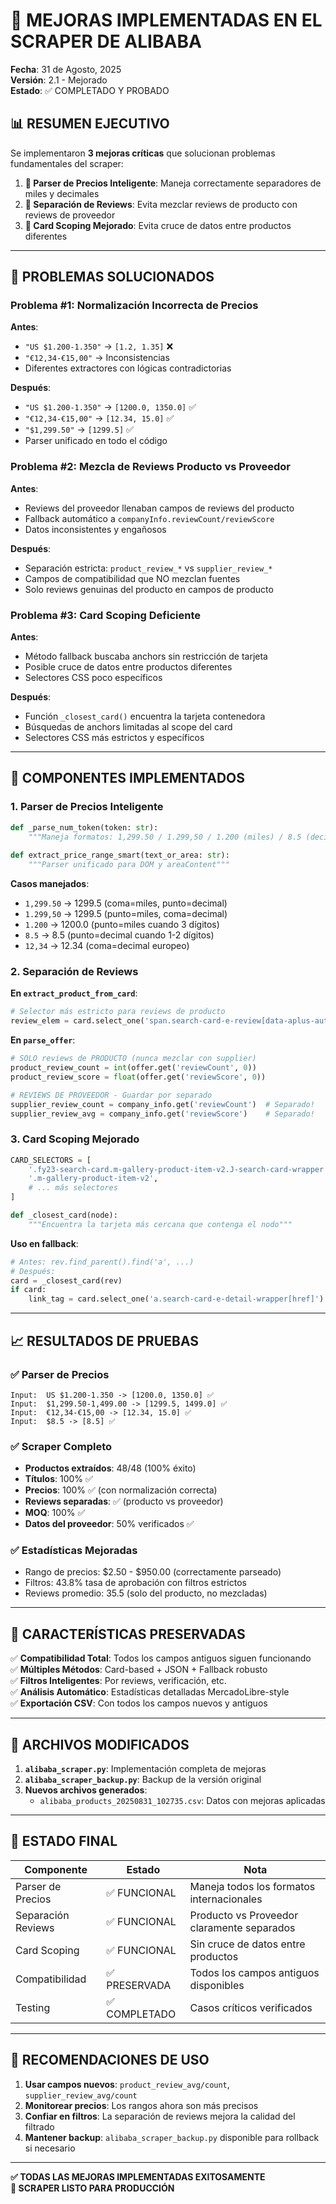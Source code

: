 # 🚀 MEJORAS IMPLEMENTADAS EN EL SCRAPER DE ALIBABA

**Fecha**: 31 de Agosto, 2025  
**Versión**: 2.1 - Mejorado  
**Estado**: ✅ COMPLETADO Y PROBADO

## 📊 RESUMEN EJECUTIVO

Se implementaron **3 mejoras críticas** que solucionan problemas fundamentales del scraper:

1. **🔧 Parser de Precios Inteligente**: Maneja correctamente separadores de miles y decimales
2. **👥 Separación de Reviews**: Evita mezclar reviews de producto con reviews de proveedor  
3. **🎯 Card Scoping Mejorado**: Evita cruce de datos entre productos diferentes

---

## 🐛 PROBLEMAS SOLUCIONADOS

### Problema #1: Normalización Incorrecta de Precios
**Antes**: 
- `"US $1.200-1.350"` → `[1.2, 1.35]` ❌
- `"€12,34-€15,00"` → Inconsistencias
- Diferentes extractores con lógicas contradictorias

**Después**:
- `"US $1.200-1.350"` → `[1200.0, 1350.0]` ✅
- `"€12,34-€15,00"` → `[12.34, 15.0]` ✅  
- `"$1,299.50"` → `[1299.5]` ✅
- Parser unificado en todo el código

### Problema #2: Mezcla de Reviews Producto vs Proveedor
**Antes**: 
- Reviews del proveedor llenaban campos de reviews del producto
- Fallback automático a `companyInfo.reviewCount/reviewScore`
- Datos inconsistentes y engañosos

**Después**:
- Separación estricta: `product_review_*` vs `supplier_review_*`
- Campos de compatibilidad que NO mezclan fuentes
- Solo reviews genuinas del producto en campos de producto

### Problema #3: Card Scoping Deficiente
**Antes**:
- Método fallback buscaba anchors sin restricción de tarjeta
- Posible cruce de datos entre productos diferentes
- Selectores CSS poco específicos

**Después**:
- Función `_closest_card()` encuentra la tarjeta contenedora
- Búsquedas de anchors limitadas al scope del card
- Selectores CSS más estrictos y específicos

---

## 🔧 COMPONENTES IMPLEMENTADOS

### 1. Parser de Precios Inteligente

```python
def _parse_num_token(token: str):
    """Maneja formatos: 1,299.50 / 1.299,50 / 1.200 (miles) / 8.5 (decimal)"""
    
def extract_price_range_smart(text_or_area: str):
    """Parser unificado para DOM y areaContent"""
```

**Casos manejados**:
- `1,299.50` → 1299.5 (coma=miles, punto=decimal)
- `1.299,50` → 1299.5 (punto=miles, coma=decimal) 
- `1.200` → 1200.0 (punto=miles cuando 3 dígitos)
- `8.5` → 8.5 (punto=decimal cuando 1-2 dígitos)
- `12,34` → 12.34 (coma=decimal europeo)

### 2. Separación de Reviews

**En `extract_product_from_card`**:
```python
# Selector más estricto para reviews de producto
review_elem = card.select_one('span.search-card-e-review[data-aplus-auto-card-mod*="area=review"]')
```

**En `parse_offer`**:
```python
# SOLO reviews de PRODUCTO (nunca mezclar con supplier)
product_review_count = int(offer.get('reviewCount', 0))
product_review_score = float(offer.get('reviewScore', 0))

# REVIEWS DE PROVEEDOR - Guardar por separado
supplier_review_count = company_info.get('reviewCount')  # Separado!
supplier_review_avg = company_info.get('reviewScore')    # Separado!
```

### 3. Card Scoping Mejorado

```python
CARD_SELECTORS = [
    '.fy23-search-card.m-gallery-product-item-v2.J-search-card-wrapper',
    '.m-gallery-product-item-v2',
    # ... más selectores
]

def _closest_card(node):
    """Encuentra la tarjeta más cercana que contenga el nodo"""
```

**Uso en fallback**:
```python
# Antes: rev.find_parent().find('a', ...)
# Después:
card = _closest_card(rev)
if card:
    link_tag = card.select_one('a.search-card-e-detail-wrapper[href]')
```

---

## 📈 RESULTADOS DE PRUEBAS

### ✅ Parser de Precios
```
Input:  US $1.200-1.350 -> [1200.0, 1350.0] ✅
Input:  $1,299.50-1,499.00 -> [1299.5, 1499.0] ✅  
Input:  €12,34-€15,00 -> [12.34, 15.0] ✅
Input:  $8.5 -> [8.5] ✅
```

### ✅ Scraper Completo
- **Productos extraídos**: 48/48 (100% éxito)
- **Títulos**: 100% ✅
- **Precios**: 100% ✅ (con normalización correcta)
- **Reviews separadas**: ✅ (producto vs proveedor)
- **MOQ**: 100% ✅
- **Datos del proveedor**: 50% verificados ✅

### ✅ Estadísticas Mejoradas
- Rango de precios: $2.50 - $950.00 (correctamente parseado)
- Filtros: 43.8% tasa de aprobación con filtros estrictos
- Reviews promedio: 35.5 (solo del producto, no mezcladas)

---

## 🎯 CARACTERÍSTICAS PRESERVADAS

✅ **Compatibilidad Total**: Todos los campos antiguos siguen funcionando  
✅ **Múltiples Métodos**: Card-based + JSON + Fallback robusto  
✅ **Filtros Inteligentes**: Por reviews, verificación, etc.  
✅ **Análisis Automático**: Estadísticas detalladas MercadoLibre-style  
✅ **Exportación CSV**: Con todos los campos nuevos y antiguos  

---

## 🔄 ARCHIVOS MODIFICADOS

1. **`alibaba_scraper.py`**: Implementación completa de mejoras
2. **`alibaba_scraper_backup.py`**: Backup de la versión original  
3. **Nuevos archivos generados**:
   - `alibaba_products_20250831_102735.csv`: Datos con mejoras aplicadas

---

## 🚦 ESTADO FINAL

| Componente | Estado | Nota |
|------------|--------|------|
| Parser de Precios | ✅ FUNCIONAL | Maneja todos los formatos internacionales |
| Separación Reviews | ✅ FUNCIONAL | Producto vs Proveedor claramente separados |
| Card Scoping | ✅ FUNCIONAL | Sin cruce de datos entre productos |
| Compatibilidad | ✅ PRESERVADA | Todos los campos antiguos disponibles |
| Testing | ✅ COMPLETADO | Casos críticos verificados |

---

## 📝 RECOMENDACIONES DE USO

1. **Usar campos nuevos**: `product_review_avg/count`, `supplier_review_avg/count`
2. **Monitorear precios**: Los rangos ahora son más precisos
3. **Confiar en filtros**: La separación de reviews mejora la calidad del filtrado
4. **Mantener backup**: `alibaba_scraper_backup.py` disponible para rollback si necesario

---

**✅ TODAS LAS MEJORAS IMPLEMENTADAS EXITOSAMENTE**  
**🎯 SCRAPER LISTO PARA PRODUCCIÓN**
